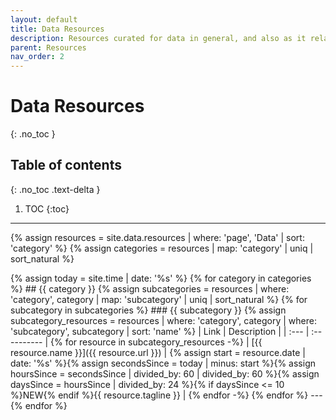 ```yaml
---
layout: default
title: Data Resources
description: Resources curated for data in general, and also as it relates to health tech.
parent: Resources
nav_order: 2
---
```


# Data Resources
{: .no_toc }

## Table of contents
{: .no_toc .text-delta }

1. TOC
{:toc}

---

{% assign resources = site.data.resources | where: 'page', 'Data' | sort: 'category' %}
{% assign categories = resources | map: 'category' | uniq | sort_natural %}
 
<div>
{% assign today = site.time | date: '%s' %}
{% for category in categories %}
## {{ category }}
  {% assign subcategories = resources | where: 'category', category | map: 'subcategory' | uniq | sort_natural %}
  {% for subcategory in subcategories %}
### {{ subcategory }}
    {% assign subcategory_resources = resources | where: 'category', category | where: 'subcategory', subcategory | sort: 'name' %}
| Link | Description |
| :--- | :---------- |
    {% for resource in subcategory_resources -%}
| [{{ resource.name }}]({{ resource.url }}) | {% assign start = resource.date | date: '%s' %}{% assign secondsSince = today | minus: start %}{% assign hoursSince = secondsSince | divided_by: 60 | divided_by: 60 %}{% assign daysSince = hoursSince | divided_by: 24 %}{% if daysSince <= 10 %}<span class="label label-green v-align-top">NEW</span>{% endif %}{{ resource.tagline }} |
    {% endfor -%}
  {% endfor %}
  ---
{% endfor %}
</div>
